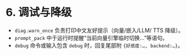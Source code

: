 # 6. 调试与降级

- `diag.warn_once` 负责打印中文友好提示（向量/嵌入/LLM/ TTS 降级）。
- `prompt_pack` 中于运行时提醒“当前向量引擎临时切换…”等语句。
- `debug` 命令或输入包含 `debug` 时，回复尾部附 `{好感度:…, backend:…}`。
